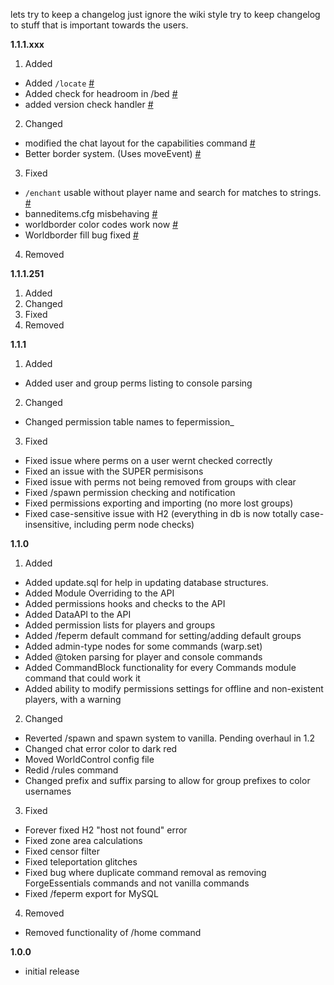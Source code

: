 lets try to keep a changelog
just ignore the wiki style
try to keep changelog to stuff that is important towards the users.


**1.1.1.xxx**

1. Added
 * Added ```/locate```  [#](https://github.com/ForgeEssentials/ForgeEssentialsMain/commit/7c88bfdad5e3a182b5939fcc4e6a679b9f6bb0bc)
 * Added check for headroom in /bed [#](https://github.com/ForgeEssentials/ForgeEssentialsMain/commit/ea6b64c75892064af006aad1d28f437485da54b1)
 * added version check handler [#](https://github.com/ForgeEssentials/ForgeEssentialsMain/commit/3d4351ef7785798deb1eeb43cbb83492039b0cc3)
2. Changed
 * modified the chat layout for the capabilities command [#](https://github.com/ForgeEssentials/ForgeEssentialsMain/commit/8094ee0db46bb365d60e886eae4c47bdeac90bd5)
 * Better border system. (Uses moveEvent) [#](https://github.com/ForgeEssentials/ForgeEssentialsMain/commit/1603deb889fff62e27ac6d7017f67dcb5a9d4d6e)
3. Fixed
 * ```/enchant``` usable without player name and search for matches to strings. [#](https://github.com/ForgeEssentials/ForgeEssentialsMain/commit/24bb1644167e898793da184b479fbad597f2d501)
 * banneditems.cfg misbehaving [#](https://github.com/ForgeEssentials/ForgeEssentialsMain/commit/8230df5eb3971a83296aab66707133d76bc8949e)
 * worldborder color codes work now [#](https://github.com/ForgeEssentials/ForgeEssentialsMain/commit/453207ac46b2c688c86fb32a841c3e82d2f97d25)
 * Worldborder fill bug fixed [#](https://github.com/ForgeEssentials/ForgeEssentialsMain/commit/950579cf5f4ebaaff36ba90ffc5e72a08080c1e6)
4. Removed

**1.1.1.251**

1. Added
2. Changed
3. Fixed
4. Removed

**1.1.1**

1. Added
 * Added user and group perms listing to console parsing
2. Changed
 * Changed permission table names to fepermission_<tableName>
3. Fixed
 * Fixed issue where perms on a user wernt checked correctly
 * Fixed an issue with the SUPER permisisons
 * Fixed issue with perms not being removed from groups with clear
 * Fixed /spawn permission checking and notification
 * Fixed permissions exporting and importing (no more lost groups)
 * Fixed case-sensitive issue with H2 (everything in db is now totally case-insensitive, including perm node checks)

**1.1.0**

1. Added
 * Added update.sql for help in updating database structures.
 * Added Module Overriding to the API
 * Added permissions hooks and checks to the API
 * Added DataAPI to the API
 * Added permission lists for players and groups
 * Added /feperm default command for setting/adding default groups
 * Added admin-type nodes for some commands (warp.set)
 * Added @token parsing for player and console commands
 * Added CommandBlock functionality for every Commands module command that could work it
 * Added ability to modify permissions settings for offline and non-existent players, with a warning
2. Changed
 * Reverted /spawn and spawn system to vanilla. Pending overhaul in 1.2
 * Changed chat error color to dark red
 * Moved WorldControl config file
 * Redid /rules command
 * Changed prefix and suffix parsing to allow for group prefixes to color usernames
3. Fixed
 * Forever fixed H2 "host not found" error
 * Fixed zone area calculations
 * Fixed censor filter
 * Fixed teleportation glitches
 * Fixed bug where duplicate command removal as removing ForgeEssentials commands and not vanilla commands
 * Fixed /feperm export for MySQL
4. Removed
  * Removed <x y z> functionality of /home command

**1.0.0**
 * initial release